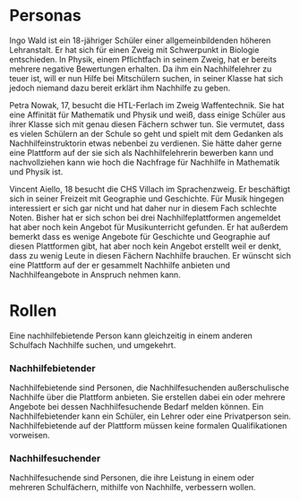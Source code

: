 # Personas

Ingo Wald ist ein 18-jähriger Schüler einer allgemeinbildenden höheren Lehranstalt. Er hat sich für einen Zweig mit Schwerpunkt in Biologie entschieden. In Physik, einem Pflichtfach in seinem Zweig, hat er bereits mehrere negative Bewertungen erhalten. Da ihm ein Nachhilfelehrer zu teuer ist, will er nun Hilfe bei Mitschülern suchen, in seiner Klasse hat sich jedoch niemand dazu bereit erklärt ihm Nachhilfe zu geben.

Petra Nowak, 17, besucht die HTL-Ferlach im Zweig Waffentechnik. Sie hat eine Affinität für Mathematik und Physik und weiß, dass einige Schüler aus ihrer Klasse sich mit genau diesen Fächern schwer tun. Sie vermutet, dass es vielen Schülern an der Schule so geht und spielt mit dem Gedanken als Nachhilfeinstruktorin etwas nebenbei zu verdienen. Sie hätte daher gerne eine Plattform auf der sie sich als Nachhilfelehrerin bewerben kann und nachvollziehen kann wie hoch die Nachfrage für Nachhilfe in Mathematik und Physik ist.

Vincent Aiello, 18 besucht die CHS Villach im Sprachenzweig. Er beschäftigt sich in seiner Freizeit mit Geographie und Geschichte. Für Musik hingegen interessiert er sich gar nicht und hat daher nur in diesem Fach schlechte Noten.
Bisher hat er sich schon bei drei Nachhilfeplattformen angemeldet hat aber noch kein Angebot für Musikunterricht gefunden. Er hat außerdem bemerkt dass es wenige Angebote für Geschichte und Geographie auf diesen Plattformen gibt, hat aber noch kein Angebot erstellt weil er denkt, dass zu wenig Leute in diesen Fächern Nachhilfe brauchen.
Er wünscht sich eine Plattform auf der er gesammelt Nachhilfe anbieten und Nachhilfeangebote in Anspruch nehmen kann.

# Rollen
Eine nachhilfebietende Person kann gleichzeitig in einem anderen Schulfach Nachhilfe suchen, und umgekehrt.

### Nachhilfebietender
Nachhilfebietende sind Personen, die Nachhilfesuchenden außerschulische Nachhilfe über die Plattform anbieten. Sie erstellen dabei ein oder mehrere Angebote bei dessen Nachhilfesuchende Bedarf melden können.
Ein Nachhilfebietender kann ein Schüler, ein Lehrer oder eine Privatperson sein. Nachhilfebietende auf der Plattform müssen keine formalen Qualifikationen vorweisen.
 
### Nachhilfesuchender
Nachhilfesuchende sind Personen, die ihre Leistung in einem oder mehreren Schulfächern, mithilfe von Nachhilfe, verbessern wollen.